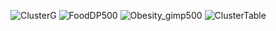 ![ClusterG](https://user-images.githubusercontent.com/96799772/147707246-0d4d37e7-14c0-4ec9-9c79-8d20c045b259.png)
![FoodDP500](https://user-images.githubusercontent.com/96799772/147707251-d3bb9e75-d379-49f8-91e5-9cc1ff9fe87a.png)
![Obesity_gimp500](https://user-images.githubusercontent.com/96799772/147707258-e7b21bc6-fa9d-4623-8049-55cb46ef29a5.png)
![ClusterTable](https://user-images.githubusercontent.com/96799772/147707891-83e43c96-134c-45ec-8186-23a9587a0476.PNG)


